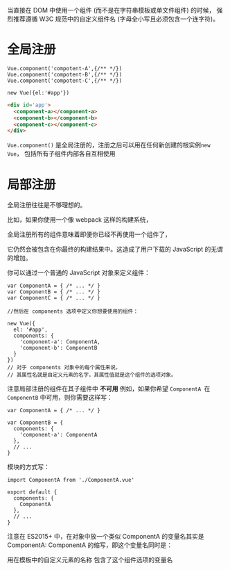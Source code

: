 

当直接在 DOM 中使用一个组件 (而不是在字符串模板或单文件组件) 的时候，
强烈推荐遵循 W3C 规范中的自定义组件名 (字母全小写且必须包含一个连字符)。


# 全局注册

``` JS
Vue.component('compotent-A',{/** */})
Vue.component('compotent-B',{/** */})
Vue.component('compotent-C',{/** */})

new Vue({el:'#app'})
```
``` HTML
<div id='app'>
  <component-a></component-a>
  <component-b></component-b>
  <component-c></component-c>
</div>
```

`Vue.component()` 是全局注册的，注册之后可以用在任何新创建的根实例`new Vue`，
包括所有子组件内部各自互相使用






# 局部注册

全局注册往往是不够理想的。

比如，如果你使用一个像 webpack 这样的构建系统，

全局注册所有的组件意味着即便你已经不再使用一个组件了，

它仍然会被包含在你最终的构建结果中。这造成了用户下载的 JavaScript 的无谓的增加。


你可以通过一个普通的 JavaScript 对象来定义组件：
``` JS
var ComponentA = { /* ... */ }
var ComponentB = { /* ... */ }
var ComponentC = { /* ... */ }

//然后在 components 选项中定义你想要使用的组件：

new Vue({
  el: '#app',
  components: {
    'component-a': ComponentA,
    'component-b': ComponentB
  }
})
// 对于 components 对象中的每个属性来说，
// 其属性名就是自定义元素的名字，其属性值就是这个组件的选项对象。
```

注意局部注册的组件在其子组件中 __不可用__
例如，如果你希望 `ComponentA `在 `ComponentB` 中可用，则你需要这样写：
``` JS
var ComponentA = { /* ... */ }

var ComponentB = {
  components: {
    'component-a': ComponentA
  },
  // ...
}
```

模块的方式写：
``` JS
import ComponentA from './ComponentA.vue'

export default {
  components: {
    ComponentA
  },
  // ...
}
```
注意在 ES2015+ 中，在对象中放一个类似 ComponentA 的变量名其实是 ComponentA: ComponentA 的缩写，即这个变量名同时是：

用在模板中的自定义元素的名称
包含了这个组件选项的变量名